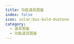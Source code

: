 ```yaml
---
title: 功能道具图鉴
index: false
icon: solar:box-bold-duotone
category:
  - 道具图鉴
  - 功能道具图鉴
---
```


<Catalog />
